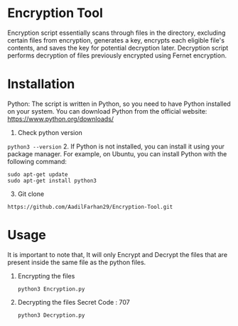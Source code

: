 # Encryption Tool 

Encryption script essentially scans through files in the directory, excluding certain files from encryption, generates a key, encrypts each eligible file's contents, and saves the key for potential decryption later.
Decryption script performs decryption of files previously encrypted using Fernet encryption. 

# Installation 

Python: The script is written in Python, so you need to have Python installed on your system. You can download Python from the official website: https://www.python.org/downloads/

1. Check python version
   
  ```python3 --version```
2. If Python is not installed, you can install it using your package manager. For example, on Ubuntu, you can install Python with the following command:

   ```
   sudo apt-get update
   sudo apt-get install python3
   ```
3. Git clone
  
  ```https://github.com/AadilFarhan29/Encryption-Tool.git```

# Usage 
It is important to note that, It will only Encrypt and Decrypt the files that are present inside the same file as the python files. 

1. Encrypting the files
   
   ```python3 Encryption.py```
2. Decrypting the files
   Secret Code : 707
   
   ```python3 Decryption.py```


